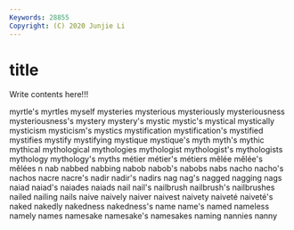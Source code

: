 ```yaml
---
Keywords: 28855
Copyright: (C) 2020 Junjie Li
---
```


# title

Write contents here!!!

myrtle's 
myrtles 
myself 
mysteries
mysterious 
mysteriously 
mysteriousness 
mysteriousness's 
mystery 
mystery's 
mystic 
mystic's 
mystical 
mystically
mysticism 
mysticism's 
mystics 
mystification 
mystification's 
mystified 
mystifies 
mystify 
mystifying 
mystique
mystique's 
myth 
myth's 
mythic 
mythical 
mythological 
mythologies 
mythologist 
mythologist's 
mythologists
mythology 
mythology's 
myths 
métier 
métier's 
métiers 
mêlée 
mêlée's 
mêlées 
n
nab 
nabbed 
nabbing 
nabob 
nabob's 
nabobs 
nabs 
nacho 
nacho's 
nachos
nacre 
nacre's 
nadir 
nadir's 
nadirs 
nag 
nag's 
nagged 
nagging 
nags
naiad 
naiad's 
naiades 
naiads 
nail 
nail's 
nailbrush 
nailbrush's 
nailbrushes 
nailed
nailing 
nails 
naive 
naively 
naiver 
naivest 
naivety 
naiveté 
naiveté's 
naked
nakedly 
nakedness 
nakedness's 
name 
name's 
named 
nameless 
namely 
names 
namesake
namesake's 
namesakes 
naming 
nannies 
nanny 
